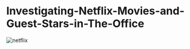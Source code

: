 # Investigating-Netflix-Movies-and-Guest-Stars-in-The-Office
![netflix](https://github.com/Ragdha-Elgaidi/Investigating-Netflix-Movies-and-Guest-Stars-in-The-Office/assets/76912120/fd8b32f6-9403-47a5-aa3d-b455bfcbae63)

